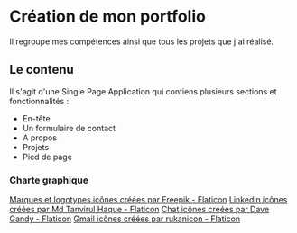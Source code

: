 # Création de mon portfolio

Il regroupe mes compétences ainsi que tous les projets que j'ai réalisé. 

## Le contenu

Il s'agit d'une Single Page Application qui contiens plusieurs sections et fonctionnalités : 
- En-tête
- Un formulaire de contact
- A propos
- Projets
- Pied de page

### Charte graphique

<a href="https://www.flaticon.com/fr/icones-gratuites/marques-et-logotypes" title="marques et logotypes icônes">Marques et logotypes icônes créées par Freepik - Flaticon</a>
<a href="https://www.flaticon.com/fr/icones-gratuites/linkedin" title="linkedin icônes">Linkedin icônes créées par Md Tanvirul Haque - Flaticon</a>
<a href="https://www.flaticon.com/fr/icones-gratuites/chat" title="chat icônes">Chat icônes créées par Dave Gandy - Flaticon</a>
<a href="https://www.flaticon.com/fr/icones-gratuites/gmail" title="gmail icônes">Gmail icônes créées par rukanicon - Flaticon</a>